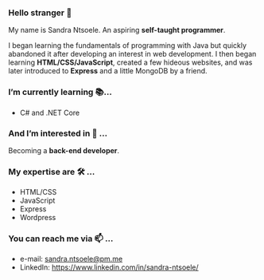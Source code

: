 ### Hello stranger 👋  

My name is Sandra Ntsoele. An aspiring **self-taught programmer**. 

I began learning the fundamentals of programming with Java but quickly abandoned it 
after developing an interest in web development. 
I then began learning **HTML/CSS/JavaScript**, created a few hideous websites, 
and was later introduced to **Express** and a little MongoDB by a friend.

### I’m currently learning 📚...

- C# and .NET Core

### And I’m interested in 👀 ...

Becoming a **back-end developer**. 

### My expertise are 🛠️ ... 
- HTML/CSS
- JavaScript
- Express
- Wordpress

### You can reach me via 📫 ...
- e-mail: sandra.ntsoele@pm.me
- LinkedIn: https://www.linkedin.com/in/sandra-ntsoele/

<!---
sandra-ntsoele/sandra-ntsoele is a ✨ special ✨ repository because its `README.md` (this file) appears on your GitHub profile.
You can click the Preview link to take a look at your changes.
--->
